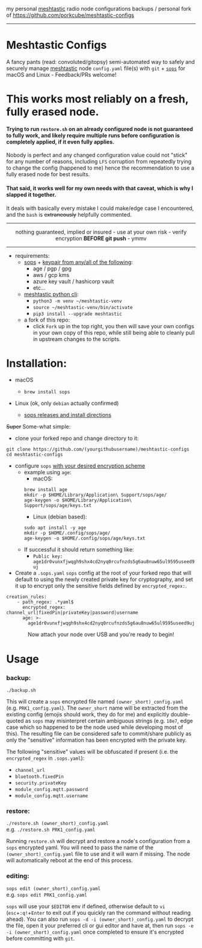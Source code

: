 my personal [meshtastic](https://meshtastic.org/) radio node configurations backups / personal fork of https://github.com/porkcube/meshtastic-configs

<hr />

# Meshtastic Configs

A fancy pants (read: convoluted/gitopsy) semi-automated way to safely and securely manage [meshtastic](https://meshtastic.org/) node `config.yaml` file(s) with `git` +
[`sops`](https://github.com/getsops/sops) for macOS and Linux - Feedback/PRs welcome!

# This works most reliably on a fresh, fully erased node.
#### Trying to run `restore.sh` on an already configured node is not guaranteed to fully work, and likely require multiple runs before configuration is completely applied, if it even fully applies.
Nobody is perfect and any changed configuration value could not "stick" for any number of reasons, including `LFS` corruption from repeatedly trying to change the config (happened to me) hence the recommendation to use a fully erased node for best results.


#### That said, it works well for my own needs with that caveat, which is why I slapped it together.
It deals with basically every mistake I could make/edge case I encountered, and the `bash` is ~~extraneously~~ helpfully commented.

<hr />
<p align="center">nothing guaranteed, implied or insured - use at your own risk - verify encryption <b>BEFORE git push</b> - ymmv</p>
<hr />


- requirements:
  - [sops](https://github.com/getsops/sops) + [keypair from any/all of the following](https://github.com/getsops/sops?tab=readme-ov-file#using-sops-yaml-conf-to-select-kms-pgp-and-age-for-new-files):
    - age / pgp / gpg
    - aws / gcp kms
    - azure key vault / hashicorp vault
    - etc...
  - [meshtastic python cli](https://meshtastic.org/docs/software/python/cli/installation/?install-python-cli=macos):
    - `python3 -m venv ~/meshtastic-venv`
    - `source ~/meshtastic-venv/bin/activate`
    - `pip3 install --upgrade meshtastic`
  - a fork of this repo:
    - click `Fork` up in the top right, you then will save your own configs in your own copy of this repo, while still being able to cleanly pull in upstream changes to the scripts.


# Installation:
- macOS
  - `brew install sops`

- Linux (ok, only `debian` actually confirmed)
  - [sops releases and install directions](https://github.com/getsops/sops/releases)

~~Super~~ Some-what simple:
- clone your forked repo and change directory to it:
```
git clone https://github.com/(yourgithubusername)/meshtastic-configs
cd meshtastic-configs
```
- configure `sops` [with your desired encryption scheme](https://github.com/getsops/sops?tab=readme-ov-file#usage)
  - example using `age`:
    - macOS:
    ```
    brew install age
    mkdir -p $HOME/Library/Application\ Support/sops/age/
    age-keygen -o $HOME/Library/Application\ Support/sops/age/keys.txt
    ```
    - Linux (debian based):
    ```
    sudo apt install -y age
    mkdir -p $HOME/.config/sops/age/
    age-keygen -o $HOME/.config/sops/age/keys.txt
    ```
  - If successful it should return something like:
    - `Public key: age1dr0vunxfjwqgh9shx4cd2nyq0rcufnzds5g6au8nuw65ul9595useed9uj`
- Create a `.sops.yaml` `sops` config at the root of your forked repo that will default to using the newly created private key for cryptography, and
set it up to encrypt only the sensitive fields defined by `encrypted_regex:`.
```
creation_rules:
    - path_regex: .*yaml$
      encrypted_regex: channel_url|fixedPin|privateKey|password|username
      age: >-
        age1dr0vunxfjwqgh9shx4cd2nyq0rcufnzds5g6au8nuw65ul9595useed9uj
```

<p align="center">Now attach your node over USB and you're ready to begin!</p>

# Usage

### backup:

`./backup.sh`

This will create a `sops` encrypted file named `(owner_short)_config.yaml` (e.g. `PRK1_config.yaml`).
The `owner_short` name will be extracted from the existing config (emojis should work, they do for me) and explicitly double-quoted as `sops` may misinterpret certain ambiguous strings (e.g. `18e7`, edge case which so happened to be the node used while developing most of this).
The resulting file can be considered safe to commit/share publicly as only the "sensitive" information has been encrypted with the private key.

The following "sensitive" values will be obfuscated if present (i.e. the `encrypted_regex` in `.sops.yaml`):
- `channel_url`
- `bluetooth.fixedPin`
- `security.privateKey`
- `module_config.mqtt.password`
- `module_config.mqtt.username`


### restore:

`./restore.sh (owner_short)_config.yaml`
<br />e.g. `./restore.sh PRK1_config.yaml`

Running `restore.sh` will decrypt and restore a node's configuration from a `sops` encrypted yaml.
You will need to pass the name of the `(owner_short)_config.yaml` file to use and it will warn if missing.
The node will automatically reboot at the end of this process.


### editing:

`sops edit (owner_short)_config.yaml`
<br />e.g. `sops edit PRK1_config.yaml`

`sops` will use your `$EDITOR` env if defined, otherwise default to `vi` (`esc`+`:q!`+`Enter` to exit out if you quickly ran the command without reading ahead).
You can also run `sops -d -i (owner_short)_config.yaml` to decrypt the file, open it your preferred cli or gui editor and have at, then run
`sops -e -i (owner_short)_config.yaml` once completed to ensure it's encrypted before committing with `git`.
